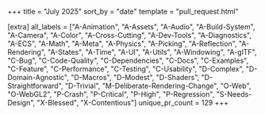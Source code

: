 +++
title = "July 2025"
sort_by = "date"
template = "pull_request.html"

[extra]
all_labels = ["A-Animation", "A-Assets", "A-Audio", "A-Build-System", "A-Camera", "A-Color", "A-Cross-Cutting", "A-Dev-Tools", "A-Diagnostics", "A-ECS", "A-Math", "A-Meta", "A-Physics", "A-Picking", "A-Reflection", "A-Rendering", "A-States", "A-Time", "A-UI", "A-Utils", "A-Windowing", "A-glTF", "C-Bug", "C-Code-Quality", "C-Dependencies", "C-Docs", "C-Examples", "C-Feature", "C-Performance", "C-Testing", "C-Usability", "D-Complex", "D-Domain-Agnostic", "D-Macros", "D-Modest", "D-Shaders", "D-Straightforward", "D-Trivial", "M-Deliberate-Rendering-Change", "O-Web", "O-WebGL2", "P-Crash", "P-Critical", "P-High", "P-Regression", "S-Needs-Design", "X-Blessed", "X-Contentious"]
unique_pr_count = 129
+++
